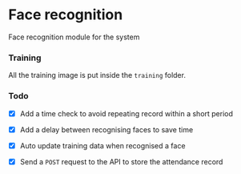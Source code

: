 # Face recognition

Face recognition module for the system

### Training

All the training image is put inside the `training` folder.

### Todo

- [X] Add a time check to avoid repeating record within a short period
- [X] Add a delay between recognising faces to save time
- [X] Auto update training data when recognised a face
- [X] Send a `POST` request to the API to store the attendance record

